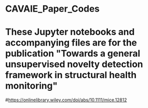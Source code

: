 # CAVAIE_Paper_Codes
# These Jupyter notebooks and accompanying files are for the publication "Towards a general unsupervised novelty detection framework in structural health monitoring"
#https://onlinelibrary.wiley.com/doi/abs/10.1111/mice.12812
